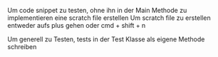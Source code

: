 Um code snippet zu testen, ohne ihn in der Main Methode zu implementieren eine scratch file erstellen 
Um scratch file zu erstellen entweder aufs plus gehen oder cmd + shift + n 

Um generell zu Testen, tests in der Test Klasse als eigene Methode schreiben 
